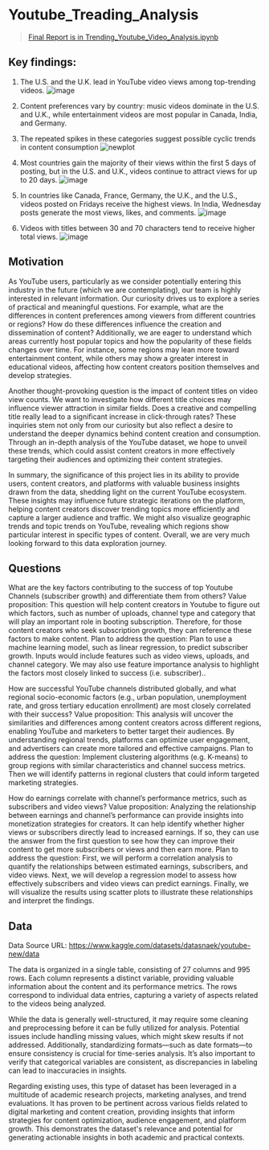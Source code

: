 # Youtube_Treading_Analysis
> [Final Report is in Trending_Youtube_Video_Analysis.ipynb](https://github.com/jiaqi2022/Youtube_Treading_Analysis/blob/main/Youtube_Trending_Analysis.ipynb)

## Key findings:
1. The U.S. and the U.K. lead in YouTube video views among top-trending videos.
![image](https://github.com/user-attachments/assets/415e0a3f-9ae7-4b50-837a-0ed78543e007)

2. Content preferences vary by country: music videos dominate in the U.S. and U.K., while entertainment videos are most popular in Canada, India, and Germany.
3. The repeated spikes in these categories suggest possible cyclic trends in content consumption
![newplot](https://github.com/user-attachments/assets/a3c507cb-7949-491a-82ca-d6e012bf5748)

4. Most countries gain the majority of their views within the first 5 days of posting, but in the U.S. and U.K., videos continue to attract views for up to 20 days.
![image](https://github.com/user-attachments/assets/88a9be8a-5143-4600-89c3-a3ab83a111a8)

5. In countries like Canada, France, Germany, the U.K., and the U.S., videos posted on Fridays receive the highest views. In India, Wednesday posts generate the most views, likes, and comments.
![image](https://github.com/user-attachments/assets/07b9e5dc-d6f9-4788-bde0-911ab11454ec)

6. Videos with titles between 30 and 70 characters tend to receive higher total views.
![image](https://github.com/user-attachments/assets/fc012384-5f2c-47db-bb0b-25ebd7d48d45)

## Motivation
As YouTube users, particularly as we consider potentially entering this industry in the future (which we are contemplating), our team is highly interested in relevant information. Our curiosity drives us to explore a series of practical and meaningful questions. For example, what are the differences in content preferences among viewers from different countries or regions? How do these differences influence the creation and dissemination of content? Additionally, we are eager to understand which areas currently host popular topics and how the popularity of these fields changes over time. For instance, some regions may lean more toward entertainment content, while others may show a greater interest in educational videos, affecting how content creators position themselves and develop strategies.

Another thought-provoking question is the impact of content titles on video view counts. We want to investigate how different title choices may influence viewer attraction in similar fields. Does a creative and compelling title really lead to a significant increase in click-through rates? These inquiries stem not only from our curiosity but also reflect a desire to understand the deeper dynamics behind content creation and consumption. Through an in-depth analysis of the YouTube dataset, we hope to unveil these trends, which could assist content creators in more effectively targeting their audiences and optimizing their content strategies.

In summary, the significance of this project lies in its ability to provide users, content creators, and platforms with valuable business insights drawn from the data, shedding light on the current YouTube ecosystem. These insights may influence future strategic iterations on the platform, helping content creators discover trending topics more efficiently and capture a larger audience and traffic. We might also visualize geographic trends and topic trends on YouTube, revealing which regions show particular interest in specific types of content. Overall, we are very much looking forward to this data exploration journey.

## Questions
What are the key factors contributing to the success of top Youtube Channels (subscriber growth) and differentiate them from others?
Value proposition: This question will help content creators in Youtube to figure out which factors, such as number of uploads, channel type and category that will play an important role in booting subscription. Therefore, for those content creators who seek subscription growth, they can reference these factors to make content. Plan to address the question: Plan to use a machine learning model, such as linear regression, to predict subscriber growth. Inputs would include features such as video views, uploads, and channel category. We may also use feature importance analysis to highlight the factors most closely linked to success (i.e. subscriber)..

How are successful YouTube channels distributed globally, and what regional socio-economic factors (e.g., urban population, unemployment rate, and gross tertiary education enrollment) are most closely correlated with their success?
Value proposition: This analysis will uncover the similarities and differences among content creators across different regions, enabling YouTube and marketers to better target their audiences. By understanding regional trends, platforms can optimize user engagement, and advertisers can create more tailored and effective campaigns. Plan to address the question: Implement clustering algorithms (e.g. K-means) to group regions with similar characteristics and channel success metrics. Then we will identify patterns in regional clusters that could inform targeted marketing strategies.

How do earnings correlate with channel’s performance metrics, such as subscribers and video views?
Value proposition: Analyzing the relationship between earnings and channel’s performance can provide insights into monetization strategies for creators. It can help identify whether higher views or subscribers directly lead to increased earnings. If so, they can use the answer from the first question to see how they can improve their content to get more subscribers or views and then earn more. Plan to address the question: First, we will perform a correlation analysis to quantify the relationships between estimated earnings, subscribers, and video views. Next, we will develop a regression model to assess how effectively subscribers and video views can predict earnings. Finally, we will visualize the results using scatter plots to illustrate these relationships and interpret the findings.

## Data
Data Source URL: https://www.kaggle.com/datasets/datasnaek/youtube-new/data

The data is organized in a single table, consisting of 27 columns and 995 rows. Each column represents a distinct variable, providing valuable information about the content and its performance metrics. The rows correspond to individual data entries, capturing a variety of aspects related to the videos being analyzed.

While the data is generally well-structured, it may require some cleaning and preprocessing before it can be fully utilized for analysis. Potential issues include handling missing values, which might skew results if not addressed. Additionally, standardizing formats—such as date formats—to ensure consistency is crucial for time-series analysis. It’s also important to verify that categorical variables are consistent, as discrepancies in labeling can lead to inaccuracies in insights.

Regarding existing uses, this type of dataset has been leveraged in a multitude of academic research projects, marketing analyses, and trend evaluations. It has proven to be pertinent across various fields related to digital marketing and content creation, providing insights that inform strategies for content optimization, audience engagement, and platform growth. This demonstrates the dataset's relevance and potential for generating actionable insights in both academic and practical contexts.

